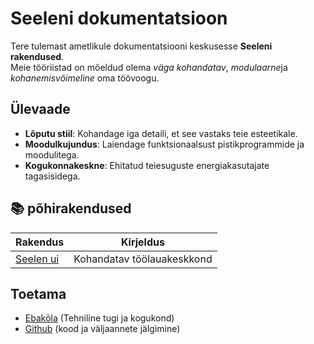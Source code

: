 # **Seeleni dokumentatsioon**

Tere tulemast ametlikule dokumentatsiooni keskusesse **Seeleni rakendused**.\
Meie tööriistad on mõeldud olema _väga kohandatav_, *modulaarne*ja
_kohanemisvõimeline_ oma töövoogu.

## Ülevaade

- **Lõputu stiil**: Kohandage iga detaili, et see vastaks teie esteetikale.
- **Moodulkujundus**: Laiendage funktsionaalsust pistikprogrammide ja
  moodulitega.
- **Kogukonnakeskne**: Ehitatud teiesuguste energiakasutajate tagasisidega.

## **📚 põhirakendused**

| Rakendus                     | Kirjeldus                  |
| ---------------------------- | -------------------------- |
| [Seelen ui](/apps/seelen-ui) | Kohandatav töölauakeskkond |

## Toetama

- [Ebakõla](https://discord.gg/ABfASx5ZAJ) (Tehniline tugi ja kogukond)
- [Github](https://github.com/Seelen-Inc) (kood ja väljaannete jälgimine)
